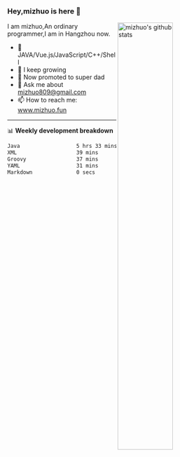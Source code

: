 ### Hey,mizhuo is here 👋

<img align="right" alt="mizhuo's github stats" width="50%" src="https://github-readme-stats.vercel.app/api?username=mizhuo&theme=tokyonight&show_icons=true">

I am mizhuo,An ordinary programmer,I am in Hangzhou now.

- 🔭 JAVA/Vue.js/JavaScript/C++/Shell
- 🌱 I keep growing
- 🤔 Now promoted to super dad
- 💬 Ask me about mizhuo809@gmail.com
- 📫 How to reach me: www.mizhuo.fun

---
📊 **Weekly development breakdown**

<!--START_SECTION:waka-->

```txt
Java                  5 hrs 33 mins   ██████████████████▓░░░░░░   75.16 %
XML                   39 mins         ██▒░░░░░░░░░░░░░░░░░░░░░░   08.97 %
Groovy                37 mins         ██░░░░░░░░░░░░░░░░░░░░░░░   08.43 %
YAML                  31 mins         █▓░░░░░░░░░░░░░░░░░░░░░░░   07.00 %
Markdown              0 secs          ░░░░░░░░░░░░░░░░░░░░░░░░░   00.16 %
```

<!--END_SECTION:waka-->
